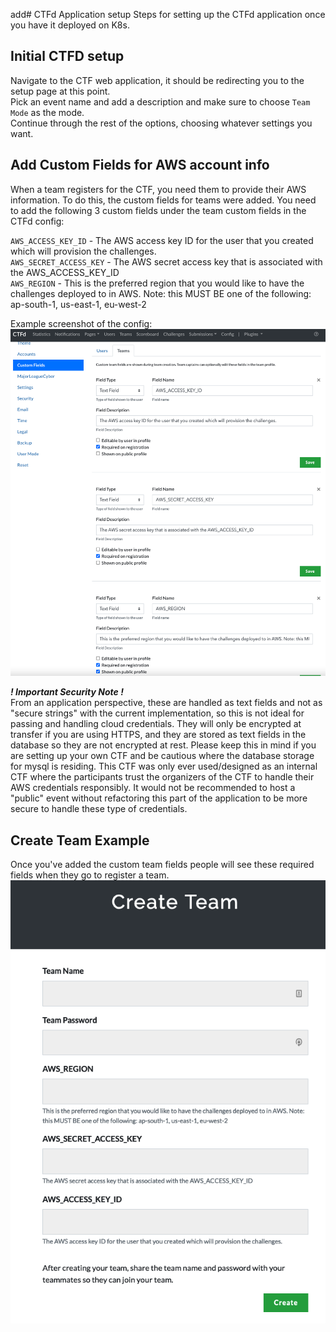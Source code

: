 add# CTFd Application setup
Steps for setting up the CTFd application once you have it deployed on K8s.

## Initial CTFD setup
Navigate to the CTF web application, it should be redirecting you to the setup page at this point.  
Pick an event name and add a description and make sure to choose `Team Mode` as the mode.  
Continue through the rest of the options, choosing whatever settings you want.

## Add Custom Fields for AWS account info
When a team registers for the CTF, you need them to provide their AWS information. To do this, the custom fields for teams were added.
You need to add the following 3 custom fields under the team custom fields in the CTFd config:  

`AWS_ACCESS_KEY_ID` - The AWS access key ID for the user that you created which will provision the challenges.    
`AWS_SECRET_ACCESS_KEY` - The AWS secret access key that is associated with the AWS_ACCESS_KEY_ID  
`AWS_REGION` - This is the preferred region that you would like to have the challenges deployed to in AWS. Note: this MUST BE one of the following: ap-south-1, us-east-1, eu-west-2

Example screenshot of the config:
![ctfd_config_team_custom_fields.png](./img/ctfd_config_team_custom_fields.png)  

***! Important Security Note !***   
From an application perspective, these are handled as text fields and not as "secure strings" with the current implementation, so this is not ideal for passing and handling cloud credentials.
They will only be encrypted at transfer if you are using HTTPS, and they are stored as text fields in the database so they are not encrypted at rest.
Please keep this in mind if you are setting up your own CTF and be cautious where the database storage for mysql is residing. 
This CTF was only ever used/designed as an internal CTF where the participants trust the organizers of the CTF to handle their AWS credentials responsibly.
It would not be recommended to host a "public" event without refactoring this part of the application to be more secure to handle these type of credentials.

## Create Team Example
Once you've added the custom team fields people will see these required fields when they go to register a team.  
![ctfd_config_team_custom_fields.png](./img/ctfd_custom_fields_team_reg.png)  
